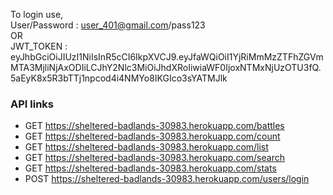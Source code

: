 
To login use,</br>
User/Password : user_401@gmail.com/pass123 </br>
OR</br>
JWT_TOKEN : eyJhbGciOiJIUzI1NiIsInR5cCI6IkpXVCJ9.eyJfaWQiOiI1YjRiMmMzZTFhZGVmMTA3MjliNjAxODIiLCJhY2Nlc3MiOiJhdXRoIiwiaWF0IjoxNTMxNjUzOTU3fQ.5aEyK8x5R3bTTj1npcod4i4NMYo8IKGIco3sYATMJlk</br>


### API links
* GET https://sheltered-badlands-30983.herokuapp.com/battles
* GET https://sheltered-badlands-30983.herokuapp.com/count
* GET https://sheltered-badlands-30983.herokuapp.com/list
* GET https://sheltered-badlands-30983.herokuapp.com/search
* GET https://sheltered-badlands-30983.herokuapp.com/stats
* POST https://sheltered-badlands-30983.herokuapp.com/users/login
